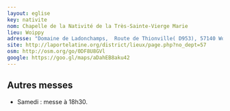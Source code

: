 ```yaml
---
layout: eglise
key: nativite
nom: Chapelle de la Nativité de la Très-Sainte-Vierge Marie
lieu: Woippy
adresse: "Domaine de Ladonchamps,  Route de Thionville( D953), 57140 Woippy"
site: http://laportelatine.org/district/lieux/page.php?no_dept=57
osm: http://osm.org/go/0DF8U8GVl
google: https://goo.gl/maps/aDahEB8aku42
---
```


## Autres messes

- Samedi : messe à 18h30.
